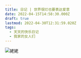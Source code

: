```yaml
---
title: 日记 | 世界很烂也要表达爱意
date: 2022-04-15T14:58:30.000Z
draft: true
lastmod: 2022-04-30T12:31:59.020Z
tags:
  - 天天的快乐日记
  - 我家的女人们
---
```

![姥姥](/img/laolao.jpg)

